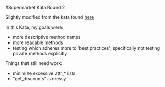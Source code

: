 #Supermarket Kata Round 2

Slightly modified from the kata found [here](http://codekata.pragprog.com/2007/01/kata_nine_back_.html)

In this Kata, my goals were: 

* more descriptive method names
* more readable methods
* testing which adheres more to 'best practices', specifically not testing private methods explicitly 

 
Things that still need work:

* minimize excessive attr_* lists
* "get_discounts" is messy